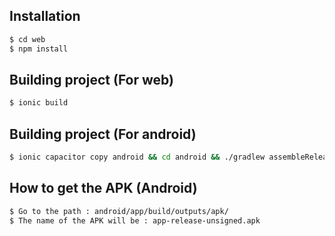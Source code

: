 ## Installation

```bash
$ cd web
$ npm install
```

## Building project (For web)

```bash
$ ionic build
```

## Building project (For android)

```bash
$ ionic capacitor copy android && cd android && ./gradlew assembleRelease
```

## How to get the APK (Android)

```bash
$ Go to the path : android/app/build/outputs/apk/
$ The name of the APK will be : app-release-unsigned.apk
```